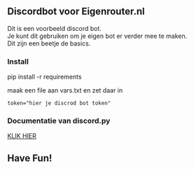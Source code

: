 ## Discordbot voor Eigenrouter.nl 

Dit is een voorbeeld discord bot.  
Je kunt dit gebruiken om je eigen bot er verder mee te maken.  
Dit zijn een beetje de basics.

### Install

pip install -r requirements

maak een file aan vars.txt
en zet daar in 
```
token="hier je discrod bot token"
```

### Documentatie van discord.py
[KLIK HIER](https://discordpy.readthedocs.io/en/stable/)

## Have Fun!